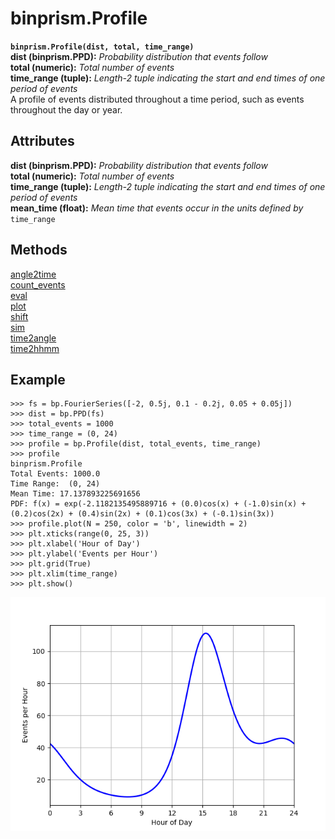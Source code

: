 # binprism.Profile
**`binprism.Profile(dist, total, time_range)`** <br />
**dist (binprism.PPD):** *Probability distribution that events follow* <br />
**total (numeric):** *Total number of events* <br />
**time_range (tuple):** *Length-2 tuple indicating the start and end times of one period of events* <br />
A profile of events distributed throughout a time period, such as events throughout the day or year.

## Attributes
**dist (binprism.PPD):** *Probability distribution that events follow* <br />
**total (numeric):** *Total number of events* <br />
**time_range (tuple):** *Length-2 tuple indicating the start and end times of one period of events* <br />
**mean_time (float):** *Mean time that events occur in the units defined by* `time_range`

## Methods
[angle2time](angle2time.md) <br />
[count_events](count_events.md) <br />
[eval](eval.md) <br />
[plot](plot.md) <br />
[shift](shift.md) <br />
[sim](sim.md) <br />
[time2angle](time2angle.md) <br />
[time2hhmm](time2hhmm.md) <br />

## Example
```
>>> fs = bp.FourierSeries([-2, 0.5j, 0.1 - 0.2j, 0.05 + 0.05j])
>>> dist = bp.PPD(fs)
>>> total_events = 1000
>>> time_range = (0, 24)
>>> profile = bp.Profile(dist, total_events, time_range)
>>> profile
binprism.Profile
Total Events: 1000.0
Time Range:  (0, 24)
Mean Time: 17.137893225691656
PDF: f(x) = exp(-2.1182135495889716 + (0.0)cos(x) + (-1.0)sin(x) + (0.2)cos(2x) + (0.4)sin(2x) + (0.1)cos(3x) + (-0.1)sin(3x))
>>> profile.plot(N = 250, color = 'b', linewidth = 2)
>>> plt.xticks(range(0, 25, 3))
>>> plt.xlabel('Hour of Day')
>>> plt.ylabel('Events per Hour')
>>> plt.grid(True)
>>> plt.xlim(time_range)
>>> plt.show()
```
![alt text](ProfileExample.png "binprism.Profile example")
